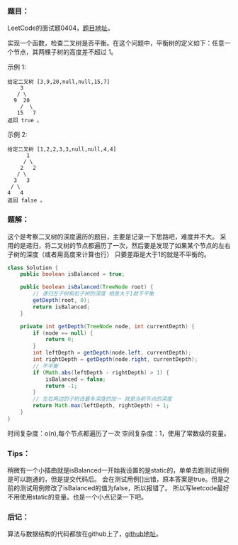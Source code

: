 ### 题目：
LeetCode的面试题0404，[题目地址](https://leetcode-cn.com/problems/check-balance-lcci/)。

实现一个函数，检查二叉树是否平衡。在这个问题中，平衡树的定义如下：任意一个节点，其两棵子树的高度差不超过 1。


示例 1:
```
给定二叉树 [3,9,20,null,null,15,7]
    3
   / \
  9  20
    /  \
   15   7
返回 true 。
```
示例 2:
```
给定二叉树 [1,2,2,3,3,null,null,4,4]
      1
     / \
    2   2
   / \
  3   3
 / \
4   4
返回 false 。
```

### 题解：
这个是考察二叉树的深度遍历的题目，主要是记录一下思路吧，难度并不大。
采用的是递归，将二叉树的节点都遍历了一次，然后要是发现了如果某个节点的左右子树的深度（或者用高度来计算也行）
只要差距是大于1的就是不平衡的。
```java
class Solution {
    public boolean isBalanced = true;

    public boolean isBalanced(TreeNode root) {
        // 递归左子树和右子树的深度 相差大于1就不平衡
        getDepth(root, 0);
        return isBalanced;
    }

    private int getDepth(TreeNode node, int currentDepth) {
        if (node == null) {
            return 0;
        }
        int leftDepth = getDepth(node.left, currentDepth);
        int rightDepth = getDepth(node.right, currentDepth);
        // 不平衡
        if (Math.abs(leftDepth - rightDepth) > 1) {
            isBalanced = false;
            return -1;
        }
        // 左右两边的子树选最多深度的加一 就是当前节点的深度
        return Math.max(leftDepth, rightDepth) + 1;
    }
}
```
时间复杂度：o(n),每个节点都遍历了一次
空间复杂度：1，使用了常数级的变量。

### Tips：
稍微有一个小插曲就是isBalanced一开始我设置的是static的，单单去跑测试用例是可以跑通的，但是提交代码后。
会在测试用例[]出错，原本答案是true。但是之前的测试用例修改了isBalanced的值为false，所以报错了。
所以写leetcode最好不用使用static的变量。也是一个小点记录一下吧。

### 后记：
算法与数据结构的代码都放在github上了，[github地址](https://github.com/wxwwt/algorithm-and-data-structure)。
